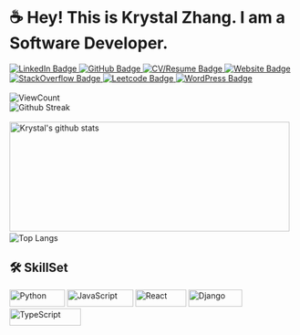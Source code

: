 # ☕ Hey! This is Krystal Zhang. I am a Software Developer. 
<div id="badges">
  <a href="https://www.linkedin.com/in/krystal-zhang-242882242/">
    <img src="https://img.shields.io/badge/LinkedIn-blue?style=for-the-badge&logo=linkedin&logoColor=white" alt="LinkedIn Badge"/>
  </a>
  <a href="https://github.com/KrystalZhang612">
    <img src="https://img.shields.io/badge/GitHub-black?style=for-the-badge&logo=github&logoColor=white" alt="GitHub Badge"/>
  </a>
  <a href="">
    <img src="https://img.shields.io/badge/CV/Resume-darkgreen?style=for-the-badge&logo=cv/resume&logoColor=white" alt="CV/Resume Badge"/>
  </a>
  <a href="">
    <img src="https://img.shields.io/badge/Website-deeppink?style=for-the-badge&logo=website&logoColor=white" alt="Website Badge"/>
  </a>
  <a href="">
    <img src="https://img.shields.io/badge/StackOverflow-yellow?style=for-the-badge&logo=stackoverflow&logoColor=white" alt="StackOverflow Badge"/>
  </a>
  <a href="">
    <img src="https://img.shields.io/badge/Leetcode-red?style=for-the-badge&logo=leetcode&logoColor=white" alt="Leetcode Badge"/>
  </a>
  <a href="">
    <img src="https://img.shields.io/badge/WordPress-darkblue?style=for-the-badge&logo=wordpress&logoColor=white" alt="WordPress Badge"/>
  </a>
</div>
<br/>
<div id = "badges">
  <a>
    <img src="https://komarev.com/ghpvc/?username=KrystalZahng612&style=flat-square&color=blue" alt="ViewCount"/>
  </a>
</div>


<div>
  <img src = "http://github-readme-streak-stats.herokuapp.com?user=KrystalZhang612&theme=vision-friendly-dark&background=000000)](https://git.io/streak-stats" title ="Github Streak" alt = "Github Streak">
</div> 
<br/>
<div>
  <img src ="https://github-readme-stats.vercel.app/api?username=KrystalZhang612&theme=vision-friendly-dark&background=000000)](https://github.com/KrystalZhang612" title = "Krystal's github stats" alt ="Krystal's github stats" width = "491" height="192"/>&nbsp; 
  <img src ="https://github-readme-stats.vercel.app/api/top-langs/?username=KrystalZhang612&layout=compact&theme=vision-friendly-dark&background=000000)](https://github.com/KrystalZhang612" title ="Top Langs" alt ="Top Langs"/> 
</div>



## 🛠️ SkillSet
<div>
  <img src = "https://camo.githubusercontent.com/04305678953741d5643015d7a404433eb42170001b02bbe9ff701477ec52afb5/68747470733a2f2f696d672e736869656c64732e696f2f62616467652f2d507974686f6e2d3030303f266c6f676f3d507974686f6e" title = "Python" alt ="Python" width = "97" height ="30"/> 
  <img src = "https://camo.githubusercontent.com/e05eaf8bb60da08c9b55036474c4e1f86a4c9ce6e3360d43cc97335309dba6b0/68747470733a2f2f696d672e736869656c64732e696f2f62616467652f2d4a6176615363726970742d3030303f266c6f676f3d4a617661536372697074" title = "JavaScript" alt = "JavaScript" width = "116" height ="30"/>
  <img src ="https://camo.githubusercontent.com/6424c761a99e4d5a5dba0f726fd292a299dc8e695868dce735863ddd6ec753f3/68747470733a2f2f696d672e736869656c64732e696f2f62616467652f2d52656163742d3030303f266c6f676f3d5265616374" title = "React" alt = "React" width = "89" height ="30"/>
  <img src ="https://camo.githubusercontent.com/9b9d1d1eef799186c22da2670367dc1b084688c96648aefb35318c67dda4ca20/68747470733a2f2f696d672e736869656c64732e696f2f62616467652f2d446a616e676f2d3030303f266c6f676f3d446a616e676f" title = "Django" alt = "Django" width = "94" height ="30"/>
  <img src = "https://camo.githubusercontent.com/0e2611d64293f3676d77ce51169403831b38612be97ade095abebd1350c1b12a/68747470733a2f2f696d672e736869656c64732e696f2f62616467652f2d547970655363726970742d3030303f266c6f676f3d54797065536372697074" title= "TypeScript" alt = "TypeScript" width = "125" height = "30"/> 
  
  
</div>

